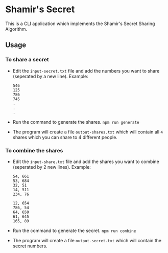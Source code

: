# Shamir's Secret

This is a CLI application which implements the Shamir's Secret Sharing Algorithm.

## Usage

### To share a secret

- Edit the `input-secret.txt` file and add the numbers you want to share (seperated by a new line). Example:

  ```
  546
  125
  786
  745
  .
  .
  .
  ```

- Run the command to generate the shares. `npm run generate`

- The program will create a file `output-shares.txt` which will contain all `4` shares which you can share to 4 different people.

### To combine the shares

- Edit the `input-share.txt` file and add the shares you want to combine (seperated by 2 new lines). Example:

  ```
  54, 661
  53, 684
  32, 51
  14, 511
  234, 76

  12, 654
  786, 54
  64, 650
  61, 645
  165, 89
  ```

- Run the command to generate the secret. `npm run combine`

- The program will create a file `output-secret.txt` which will contain the secret numbers.
